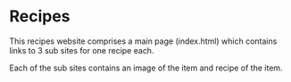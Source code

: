 # Recipes

This recipes website comprises a main page (index.html) which contains links to 3 sub sites for one recipe each.

Each of the sub sites contains an image of the item and recipe of the item.
